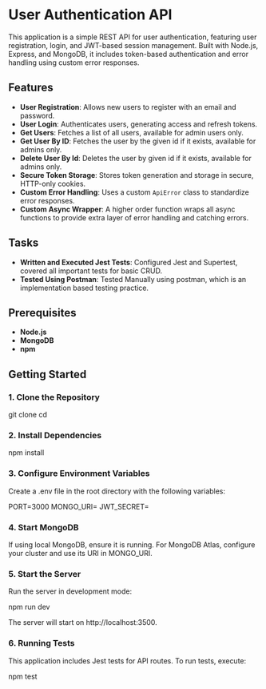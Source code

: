 # User Authentication API

This application is a simple REST API for user authentication, featuring user registration, login, and JWT-based session management. Built with Node.js, Express, and MongoDB, it includes token-based authentication and error handling using custom error responses.

## Features

- **User Registration**: Allows new users to register with an email and password.
- **User Login**: Authenticates users, generating access and refresh tokens.
- **Get Users**: Fetches a list of all users, available for admin users only.
- **Get User By ID**: Fetches the user by the given id if it exists, available for admins only.
- **Delete User By Id**: Deletes the user by given id if it exists, available for admins only.
- **Secure Token Storage**: Stores token generation and storage in secure, HTTP-only cookies.
- **Custom Error Handling**: Uses a custom `ApiError` class to standardize error responses.
- **Custom Async Wrapper**: A higher order function wraps all async functions to provide extra layer of error handling and catching errors.

## Tasks

- **Written and Executed Jest Tests**: Configured Jest and Supertest, covered all important tests for basic CRUD.
- **Tested Using Postman**: Tested Manually using postman, which is an implementation based testing practice.


## Prerequisites

- **Node.js**
- **MongoDB** 
- **npm**

## Getting Started

### 1. Clone the Repository

git clone <repository-url>
cd <repository-name>

### 2. Install Dependencies

npm install

### 3. Configure Environment Variables

Create a .env file in the root directory with the following variables:

PORT=3000
MONGO_URI=<your-mongodb-uri>
JWT_SECRET=<your-jwt-secret>

### 4. Start MongoDB

If using local MongoDB, ensure it is running. For MongoDB Atlas, configure your cluster and use its URI in MONGO_URI.

### 5. Start the Server

Run the server in development mode:

npm run dev

The server will start on http://localhost:3500.

### 6. Running Tests

This application includes Jest tests for API routes. To run tests, execute:

npm test